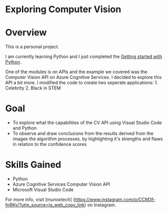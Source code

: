 # Exploring Computer Vision 
 
 # Overview
This is a personal project. 

I am currently learning Python and I just completed the [Getting started with Python](https://github.com/microsoft/c9-python-getting-started). 

One of the modules is on APIs and the example we covered was the Computer Vision API on Azure Cognitive Services. I decided to explore this API a bit more. I modified the code to create two seperate applications:
    1. Celebrity
    2. Black in STEM

# Goal
- To explore what the capabilities of the CV API using Visual Studio Code and Python
- To observe and draw conclusions from the results derived from the images the algorithm processes, by highlighting it's strengths and flaws in relation to the confidence scores

# Skills Gained
- Python 
- Azure Cognitive Services Computer Vision API
- Microsoft Visual Studio Code

For more info, visit [munoxtech] (https://www.instagram.com/p/CCM3f-fnRKy/?utm_source=ig_web_copy_link) on Instagram.

